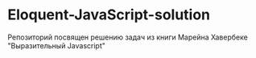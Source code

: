 # Eloquent-JavaScript-solution
Репозиторий посвящен решению задач из книги Марейна Хавербеке "Выразительный Javascript"

